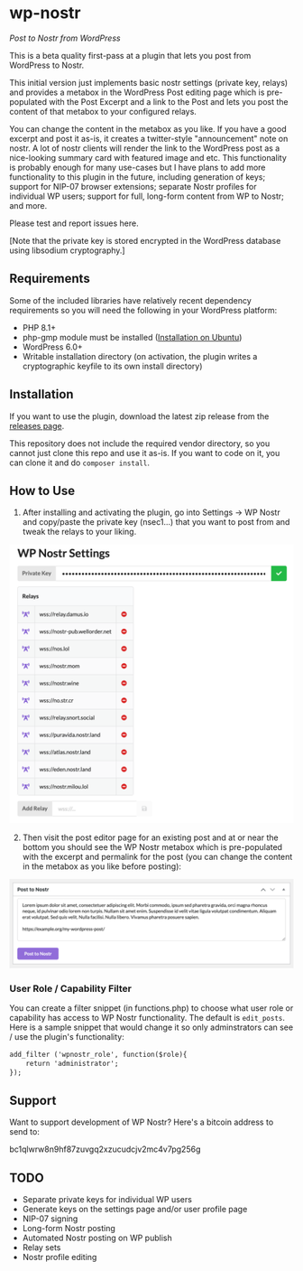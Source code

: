 # wp-nostr
_Post to Nostr from WordPress_

This is a beta quality first-pass at a plugin that lets you post from WordPress to Nostr.

This initial version just implements basic nostr settings (private key, relays) and provides a metabox in the WordPress Post editing page which is pre-populated with the Post Excerpt and a link to the Post and lets you post the content of that metabox to your configured relays.

You can change the content in the metabox as you like. If you have a good excerpt and post it as-is, it creates a twitter-style "announcement" note on nostr. A lot of nostr clients will render the link to the WordPress post as a nice-looking summary card with featured image and etc. This functionality is probably enough for many use-cases but I have plans to add more functionality to this plugin in the future, including generation of keys; support for NIP-07 browser extensions; separate Nostr profiles for individual WP users; support for full, long-form content from WP to Nostr; and more.

Please test and report issues here.

[Note that the private key is stored encrypted in the WordPress database using libsodium cryptography.]

## Requirements
Some of the included libraries have relatively recent dependency requirements so you will need the following in your WordPress platform:
* PHP 8.1+
* php-gmp module must be installed ([Installation on Ubuntu](https://computingforgeeks.com/how-to-install-php-on-ubuntu-linux-system/))
* WordPress 6.0+
* Writable installation directory (on activation, the plugin writes a cryptographic keyfile to its own install directory)

## Installation
If you want to use the plugin, download the latest zip release from the [releases page](https://github.com/pjv/wp-nostr/releases).

This repository does not include the required vendor directory, so you cannot just clone this repo and use it as-is. If you want to code on it, you can clone it and do `composer install`.

## How to Use
1. After installing and activating the plugin, go into Settings -> WP Nostr and copy/paste the private key (nsec1...) that you want to post from and tweak the relays to your liking.

![Settings Page](.wordpress-org/screenshot-1.png)

2. Then visit the post editor page for an existing post and at or near the bottom you should see the WP Nostr metabox which is pre-populated with the excerpt and permalink for the post (you can change the content in the metabox as you like before posting):

![Settings Page](.wordpress-org/screenshot-2.png)

### User Role / Capability Filter
You can create a filter snippet (in functions.php) to choose what user role or capability has access to WP Nostr functionality. The default is `edit_posts`. Here is a sample snippet that would change it so only adminstrators can see / use the plugin's functionality:

````
add_filter ('wpnostr_role', function($role){
	return 'administrator';
});
````

## Support
Want to support development of WP Nostr? Here's a bitcoin address to send to:

bc1qlwrw8n9hf87zuvgq2xzucudcjv2mc4v7pg256g

## TODO
* Separate private keys for individual WP users
* Generate keys on the settings page and/or user profile page
* NIP-07 signing
* Long-form Nostr posting
* Automated Nostr posting on WP publish
* Relay sets
* Nostr profile editing